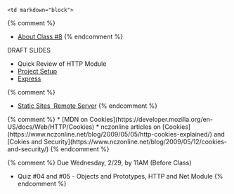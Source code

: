 	<td markdown="block">
{% comment %}
* [About Class #8](slides/08/meta.html)
{% endcomment %}

DRAFT SLIDES 

* Quick Review of HTTP Module
* [Project Setup](slides/08/setup.html)
* [Express](slides/08/express.html)

{% comment %}
* [Static Sites, Remote Server](slides/08/static.html)
{% endcomment %}
</td>
	<td markdown="block">
    {% comment %}
* [MDN on Cookies](https://developer.mozilla.org/en-US/docs/Web/HTTP/Cookies)
* nczonline articles on [Cookies](https://www.nczonline.net/blog/2009/05/05/http-cookies-explained/) and [Cokies and Security](https://www.nczonline.net/blog/2009/05/12/cookies-and-security/)
    {% endcomment %}
</td>
	<td markdown="block">

{% comment %}
Due Wednesday, 2/29, by 11AM (Before Class)

* Quiz #04 and #05 - Objects and Prototypes, HTTP and Net Module
{% endcomment %}
</td>
